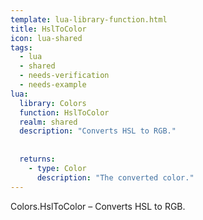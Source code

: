 ```yaml
---
template: lua-library-function.html
title: HslToColor
icon: lua-shared
tags:
  - lua
  - shared
  - needs-verification
  - needs-example
lua:
  library: Colors
  function: HslToColor
  realm: shared
  description: "Converts HSL to RGB."
  
  
  returns:
    - type: Color
      description: "The converted color."
---
```


<div class="lua__search__keywords">
Colors.HslToColor &#x2013; Converts HSL to RGB.
</div>
